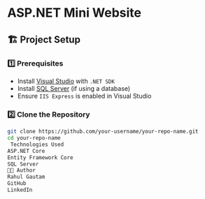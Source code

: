 # ASP.NET Mini Website

## 🏗 Project Setup

### 1️⃣ Prerequisites
- Install [Visual Studio](https://visualstudio.microsoft.com/) with `.NET SDK`
- Install [SQL Server](https://www.microsoft.com/en-us/sql-server/sql-server-downloads) (if using a database)
- Ensure `IIS Express` is enabled in Visual Studio

### 2️⃣ Clone the Repository
```bash
git clone https://github.com/your-username/your-repo-name.git
cd your-repo-name
 Technologies Used
ASP.NET Core
Entity Framework Core
SQL Server
👨‍💻 Author
Rahul Gautam
GitHub
LinkedIn
